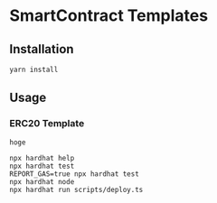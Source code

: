 # SmartContract Templates

## Installation

```bash
yarn install
```

## Usage

### ERC20 Template

```bash
hoge
```

```shell
npx hardhat help
npx hardhat test
REPORT_GAS=true npx hardhat test
npx hardhat node
npx hardhat run scripts/deploy.ts
```
